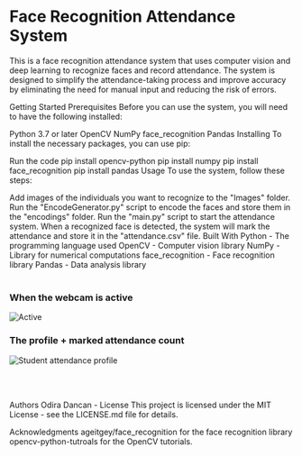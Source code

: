 # Face Recognition Attendance System
This is a face recognition attendance system that uses computer vision and deep learning to recognize faces and record attendance. The system is designed to simplify the attendance-taking process and improve accuracy by eliminating the need for manual input and reducing the risk of errors.


Getting Started
Prerequisites
Before you can use the system, you will need to have the following installed:

Python 3.7 or later
OpenCV
NumPy
face_recognition
Pandas
Installing
To install the necessary packages, you can use pip:

Run the code
pip install opencv-python
pip install numpy
pip install face_recognition
pip install pandas
Usage
To use the system, follow these steps:

Add images of the individuals you want to recognize to the "Images" folder.
Run the "EncodeGenerator.py" script to encode the faces and store them in the "encodings" folder.
Run the "main.py" script to start the attendance system.
When a recognized face is detected, the system will mark the attendance and store it in the "attendance.csv" file.
Built With
Python - The programming language used
OpenCV - Computer vision library
NumPy - Library for numerical computations
face_recognition - Face recognition library
Pandas - Data analysis library </br></br>

### When the webcam is active


![Active](https://user-images.githubusercontent.com/84917593/235348921-62e746db-5f42-40f7-9edf-de554fe33750.png)

### The profile + marked attendance count
![Student attendance profile](https://user-images.githubusercontent.com/84917593/235348944-85a14b07-a68f-4822-83b0-936306ba7b9e.png)

</br></br>



Authors
Odira Dancan -
License
This project is licensed under the MIT License - see the LICENSE.md file for details.

Acknowledgments
ageitgey/face_recognition for the face recognition library
opencv-python-tutroals for the OpenCV tutorials.
